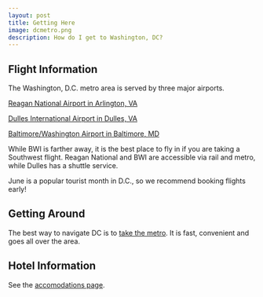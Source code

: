 ```yaml
---
layout: post
title: Getting Here
image: dcmetro.png
description: How do I get to Washington, DC?
---
```


## Flight Information

The Washington, D.C. metro area is served by three major airports. 

[Reagan National Airport in Arlington, VA](http://www.metwashairports.com/reagan/reagan.htm)

[Dulles International Airport in Dulles, VA](http://www.mwaa.com/dulles/dulles.htm)

[Baltimore/Washington Airport in Baltimore, MD](http://www.bwiairport.com/en)

While BWI is farther away, it is the best place to fly in if you are taking a Southwest flight. Reagan National and BWI are accessible via rail and metro, while Dulles has a shuttle service.

June is a popular tourist month in D.C., so we recommend booking flights early!

## Getting Around

The best way to navigate DC is to [take the metro](http://www.wmata.com/). It is fast, convenient and goes all over the area.

## Hotel Information

See the [accomodations page](/2011/12/05/accomodations.html).